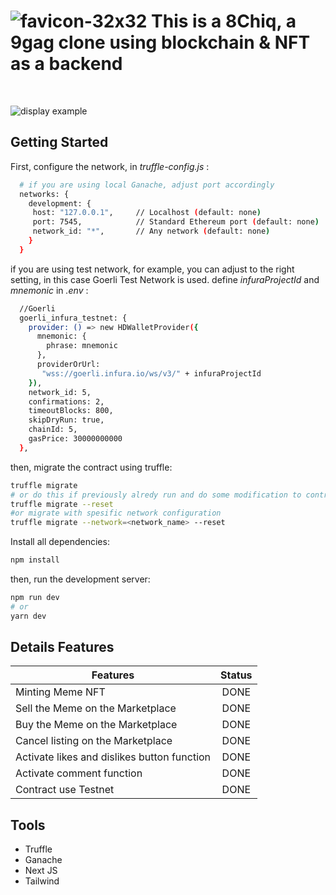 
# ![favicon-32x32](https://user-images.githubusercontent.com/19762585/174510071-6758e22d-76c8-493e-a5fe-7f9aa8ae0648.png) This is a **8Chiq**, a 9gag clone using blockchain & NFT as a backend

<br>

![display example](https://user-images.githubusercontent.com/19762585/174509955-a81d7981-48a3-41a1-b7a2-f627234b579d.png)


## Getting Started

First, configure the network, in _truffle-config.js_ :

```bash
  # if you are using local Ganache, adjust port accordingly
  networks: {
    development: {
     host: "127.0.0.1",     // Localhost (default: none)
     port: 7545,            // Standard Ethereum port (default: none)
     network_id: "*",       // Any network (default: none)
    }
  }
```

if you are using test network, for example, you can adjust to the right setting, in this case Goerli Test Network is used. define _infuraProjectId_ and _mnemonic_ in _.env_ :

```bash
  //Goerli
  goerli_infura_testnet: {
    provider: () => new HDWalletProvider({
      mnemonic: {
        phrase: mnemonic
      },
      providerOrUrl:
       "wss://goerli.infura.io/ws/v3/" + infuraProjectId
    }),
    network_id: 5,
    confirmations: 2,
    timeoutBlocks: 800,
    skipDryRun: true,
    chainId: 5,
    gasPrice: 30000000000
  },  
```

then, migrate the contract using truffle:

```bash
truffle migrate
# or do this if previously alredy run and do some modification to contract, just in case
truffle migrate --reset
#or migrate with spesific network configuration
truffle migrate --network=<network_name> --reset
```

Install all dependencies:

```bash
npm install
```

then, run the development server:

```bash
npm run dev
# or
yarn dev
```

## Details Features

| Features | Status | 
| --- | :---: |
| Minting Meme NFT | DONE |
| Sell the Meme on the Marketplace | DONE |
| Buy the Meme on the Marketplace | DONE |
| Cancel listing on the Marketplace | DONE |
| Activate likes and dislikes button function | DONE |
| Activate comment function | DONE |
| Contract use Testnet | DONE |

## Tools

- Truffle
- Ganache
- Next JS
- Tailwind


